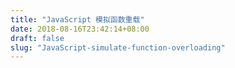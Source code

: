 ```yaml
---
title: "JavaScript 模拟函数重载"
date: 2018-08-16T23:42:14+08:00
draft: false
slug: "JavaScript-simulate-function-overloading"
---
```

